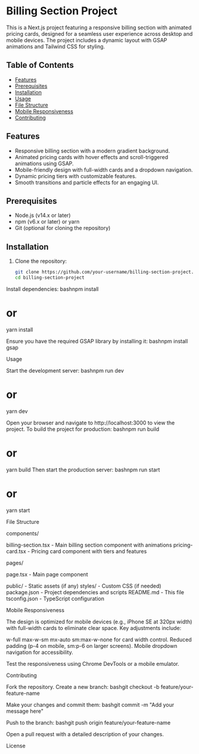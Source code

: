 # Billing Section Project

This is a Next.js project featuring a responsive billing section with animated pricing cards, designed for a seamless user experience across desktop and mobile devices. The project includes a dynamic layout with GSAP animations and Tailwind CSS for styling.

## Table of Contents

- [Features](#features)
- [Prerequisites](#prerequisites)
- [Installation](#installation)
- [Usage](#usage)
- [File Structure](#file-structure)
- [Mobile Responsiveness](#mobile-responsiveness)
- [Contributing](#contributing)

## Features

- Responsive billing section with a modern gradient background.
- Animated pricing cards with hover effects and scroll-triggered animations using GSAP.
- Mobile-friendly design with full-width cards and a dropdown navigation.
- Dynamic pricing tiers with customizable features.
- Smooth transitions and particle effects for an engaging UI.

## Prerequisites

- Node.js (v14.x or later)
- npm (v6.x or later) or yarn
- Git (optional for cloning the repository)

## Installation

1. Clone the repository:
   ```bash
   git clone https://github.com/your-username/billing-section-project.git
   cd billing-section-project

Install dependencies:
bashnpm install
# or
yarn install

Ensure you have the required GSAP library by installing it:
bashnpm install gsap


Usage

Start the development server:
bashnpm run dev
# or
yarn dev

Open your browser and navigate to http://localhost:3000 to view the project.
To build the project for production:
bashnpm run build
# or
yarn build
Then start the production server:
bashnpm run start
# or
yarn start


File Structure

components/

billing-section.tsx - Main billing section component with animations
pricing-card.tsx - Pricing card component with tiers and features


pages/

page.tsx - Main page component


public/ - Static assets (if any)
styles/ - Custom CSS (if needed)
package.json - Project dependencies and scripts
README.md - This file
tsconfig.json - TypeScript configuration

Mobile Responsiveness

The design is optimized for mobile devices (e.g., iPhone SE at 320px width) with full-width cards to eliminate clear space.
Key adjustments include:

w-full max-w-sm mx-auto sm:max-w-none for card width control.
Reduced padding (p-4 on mobile, sm:p-6 on larger screens).
Mobile dropdown navigation for accessibility.


Test the responsiveness using Chrome DevTools or a mobile emulator.

Contributing

Fork the repository.
Create a new branch:
bashgit checkout -b feature/your-feature-name

Make your changes and commit them:
bashgit commit -m "Add your message here"

Push to the branch:
bashgit push origin feature/your-feature-name

Open a pull request with a detailed description of your changes.

License
